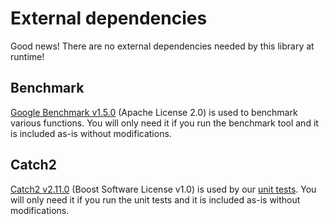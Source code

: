 # External dependencies

Good news! There are no external dependencies needed by this library at runtime!

## Benchmark

[Google Benchmark v1.5.0](https://github.com/google/benchmark/releases/tag/v1.5.0) (Apache License 2.0) is used to benchmark various functions. You will only need it if you run the benchmark tool and it is included as-is without modifications.

## Catch2

[Catch2 v2.11.0](https://github.com/catchorg/Catch2/releases/tag/v2.11.0) (Boost Software License v1.0) is used by our [unit tests](../tests). You will only need it if you run the unit tests and it is included as-is without modifications.
